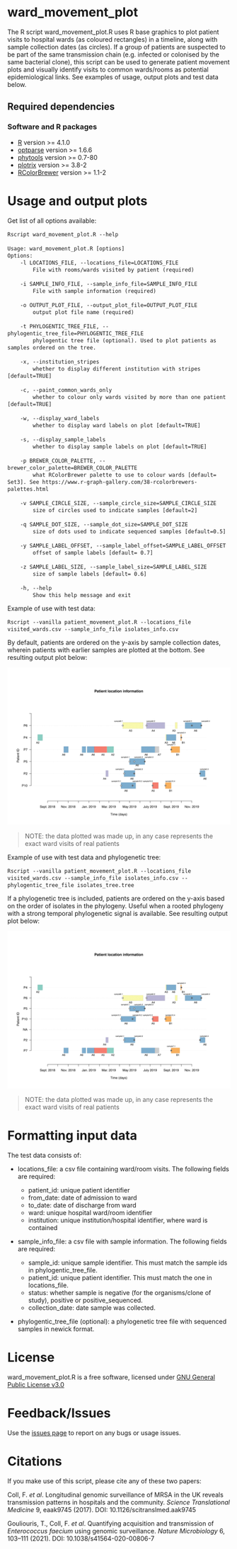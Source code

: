 # ward_movement_plot

The R script ward_movement_plot.R uses R base graphics to plot patient visits to hospital wards (as coloured rectangles) in a timeline, along with sample collection dates (as circles). If a group of patients are suspected to be part of the same transmission chain (e.g. infected or colonised by the same bacterial clone), this script can be used to generate patient movement plots and visually identify visits to common wards/rooms as potential epidemiological links. See examples of usage, output plots and test data below.

## Required dependencies

### Software and R packages
* [R](https://www.r-project.org/) version >= 4.1.0
* [optparse](https://cran.r-project.org/web/packages/optparse/index.html) version >= 1.6.6
* [phytools](https://cran.r-project.org/web/packages/phytools/index.html) version >= 0.7-80
* [plotrix](https://cran.r-project.org/web/packages/plotrix/index.html) version >= 3.8-2
* [RColorBrewer](https://www.r-graph-gallery.com/38-rcolorbrewers-palettes.html) version >= 1.1-2


# Usage and output plots

Get list of all options available:
```console
Rscript ward_movement_plot.R --help

Usage: ward_movement_plot.R [options]
Options:
	-l LOCATIONS_FILE, --locations_file=LOCATIONS_FILE
		File with rooms/wards visited by patient (required)

	-i SAMPLE_INFO_FILE, --sample_info_file=SAMPLE_INFO_FILE
		File with sample information (required)

	-o OUTPUT_PLOT_FILE, --output_plot_file=OUTPUT_PLOT_FILE
		output plot file name (required)

	-t PHYLOGENTIC_TREE_FILE, --phylogentic_tree_file=PHYLOGENTIC_TREE_FILE
		phylogentic tree file (optional). Used to plot patients as samples ordered on the tree.

	-x, --institution_stripes
		whether to display different institution with stripes [default=TRUE]

	-c, --paint_common_wards_only
		whether to colour only wards visited by more than one patient [default=TRUE]

	-w, --display_ward_labels
		whether to display ward labels on plot [default=TRUE]

	-s, --display_sample_labels
		whether to display sample labels on plot [default=TRUE]

	-p BREWER_COLOR_PALETTE, --brewer_color_palette=BREWER_COLOR_PALETTE
		what RColorBrewer palette to use to colour wards [default= Set3]. See https://www.r-graph-gallery.com/38-rcolorbrewers-palettes.html

	-v SAMPLE_CIRCLE_SIZE, --sample_circle_size=SAMPLE_CIRCLE_SIZE
		size of circles used to indicate samples [default=2]

	-q SAMPLE_DOT_SIZE, --sample_dot_size=SAMPLE_DOT_SIZE
		size of dots used to indicate sequenced samples [default=0.5]

	-y SAMPLE_LABEL_OFFSET, --sample_label_offset=SAMPLE_LABEL_OFFSET
		offset of sample labels [default= 0.7]

	-z SAMPLE_LABEL_SIZE, --sample_label_size=SAMPLE_LABEL_SIZE
		size of sample labels [default= 0.6]

	-h, --help
		Show this help message and exit
```

Example of use with test data:
```console
Rscript --vanilla patient_movement_plot.R --locations_file visited_wards.csv --sample_info_file isolates_info.csv
```
By default, patients are ordered on the y-axis by sample collection dates, wherein patients with earlier samples are plotted at the bottom. See resulting output plot below:

![Patient movement plot 1](https://github.com/francesccoll/ward_movement_plot/blob/main/images/out_plot.no_tree.png)
> NOTE: the data plotted was made up, in any case represents the exact ward visits of real patients

Example of use with test data and phylogenetic tree:
```console
Rscript --vanilla patient_movement_plot.R --locations_file visited_wards.csv --sample_info_file isolates_info.csv --phylogentic_tree_file isolates_tree.tree
```
If a phylogenetic tree is included, patients are ordered on the y-axis based on the order of isolates in the phylogeny. Useful when a rooted phylogeny with a strong temporal phylogenetic signal is available. See resulting output plot below:

![Patient movement plot 2](https://github.com/francesccoll/ward_movement_plot/blob/main/images/out_plot.with_tree.png)
> NOTE: the data plotted was made up, in any case represents the exact ward visits of real patients

# Formatting input data

The test data consists of:
- locations_file: a csv file containing ward/room visits. The following fields are required:
  - patient_id: unique patient identifier
  - from_date: date of admission to ward
  - to_date: date of discharge from ward
  - ward: unique hospital ward/room identifier
  - institution: unique institution/hospital identifier, where ward is contained
  
- sample_info_file: a csv file with sample information. The following fields are required:
  - sample_id: unique sample identifier. This must match the sample ids in phylogentic_tree_file. 
  - patient_id: unique patient identifier. This must match the one in locations_file.
  - status: whether sample is negative (for the organisms/clone of study), positive or positive_sequenced.
  - collection_date: date sample was collected.

- phylogentic_tree_file (optional): a phylogenetic tree file with sequenced samples in newick format.

# License

ward_movement_plot.R  is a free software, licensed under [GNU General Public License v3.0](https://github.com/francesccoll/ward_movement_plot/blob/main/LICENSE)

# Feedback/Issues

Use the [issues page](https://github.com/francesccoll/ward_movement_plot/issues) to report on any bugs or usage issues.

# Citations
If you make use of this script, please cite any of these two papers:

Coll, F. _et al_. Longitudinal genomic surveillance of MRSA in the UK reveals transmission patterns in hospitals and the community. _Science Translational Medicine_ 9, eaak9745 (2017). DOI: 10.1126/scitranslmed.aak9745

Gouliouris, T., Coll, F. _et al_. Quantifying acquisition and transmission of _Enterococcus faecium_ using genomic surveillance. _Nature Microbiology_ 6, 103–111 (2021). DOI: 10.1038/s41564-020-00806-7





